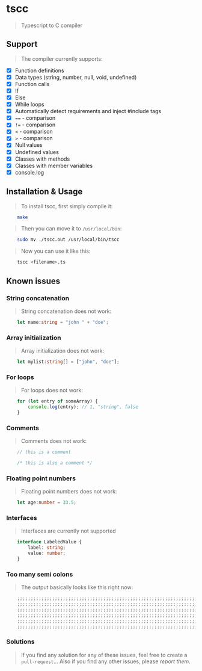 # tscc
> Typescript to C compiler

## Support
> The compiler currently supports:

- [x] Function definitions
- [x] Data types (string, number, null, void, undefined)
- [x] Function calls
- [x] If
- [x] Else
- [X] While loops
- [x] Automatically detect requirements and inject #include tags
- [x] `==` - comparison
- [x] `!=` - comparison
- [x] `<` - comparison
- [x] `>` - comparison
- [x] Null values
- [x] Undefined values
- [x] Classes with methods
- [x] Classes with member variables
- [x] console.log

## Installation & Usage
> To install tscc, first simply compile it:
```bash
    make
```
> Then you can move it to `/usr/local/bin`:
```bash
    sudo mv ./tscc.out /usr/local/bin/tscc
```
> Now you can use it like this:
```bash
    tscc <filename>.ts
```

## Known issues
### String concatenation
> String concatenation does not work:
```typescript
    let name:string = "john " + "doe";
```

### Array initialization
> Array initialization does not work:
```typescript
    let mylist:string[] = ["john", "doe"];
```

### For loops
> For loops does not work:
```typescript
    for (let entry of someArray) {
        console.log(entry); // 1, "string", false
    }
```

### Comments
> Comments does not work:
```typescript
    // this is a comment

    /* this is also a comment */
```

### Floating point numbers
> Floating point numbers does not work:
```typescript
    let age:number = 33.5;
```

### Interfaces
> Interfaces are currently not supported
```typescript
    interface LabeledValue {
        label: string;
        value: number;
    }
```

### Too many semi colons
> The output basically looks like this right now:
```c
    ;;;;;;;;;;;;;;;;;;;;;;;;;;;;;;;;;;;;;;;;;;;;;;;;;;;;;;;;;;;;;;;;;;;;;;;;;;;
    ;;;;;;;;;;;;;;;;;;;;;;;;;;;;;;;;;;;;;;;;;;;;;;;;;;;;;;;;;;;;;;;;;;;;;;;;;;;
    ;;;;;;;;;;;;;;;;;;;;;;;;;;;;;;;;;;;;;;;;;;;;;;;;;;;;;;;;;;;;;;;;;;;;;;;;;;;
    ;;;;;;;;;;;;;;;;;;;;;;;;;;;;;;;;;;;;;;;;;;;;;;;;;;;;;;;;;;;;;;;;;;;;;;;;;;;
    ;;;;;;;;;;;;;;;;;;;;;;;;;;;;;;;;;;;;;;;;;;;;;;;;;;;;;;;;;;;;;;;;;;;;;;;;;;;
    ;;;;;;;;;;;;;;;;;;;;;;;;;;;;;;;;;;;;;;;;;;;;;;;;;;;;;;;;;;;;;;;;;;;;;;;;;;;
```

### Solutions
> If you find any solution for any of these issues, feel free to create a
> `pull-request`... Also if you find any other issues, please _report them_.
